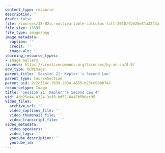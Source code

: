 ```yaml
---
content_type: resource
description: ''
draft: false
file: /courses/18-02sc-multivariable-calculus-fall-2010/4de25e44a3243af8bd528a47b5b8ec95_MIT18_02SC_L6Brds_12.png
file_size: 13595
file_type: image/png
image_metadata:
  caption: ''
  credit: ''
  image-alt: ''
learning_resource_types:
- Image Gallery
license: https://creativecommons.org/licenses/by-nc-sa/4.0/
ocw_type: OCWImage
parent_title: 'Session 21: Kepler''s Second Law'
parent_type: CourseSection
parent_uid: 8c2c314c-7639-2934-4855-b23ce9880749
resourcetype: Image
title: 'Session 21: Kepler''s Second Law 4'
uid: 4de25e44-a324-3af8-bd52-8a47b5b8ec95
video_files:
  archive_url: ''
  video_captions_file: ''
  video_thumbnail_file: ''
  video_transcript_file: ''
video_metadata:
  video_speakers: ''
  video_tags: ''
  youtube_description: ''
  youtube_id: ''
---
```

